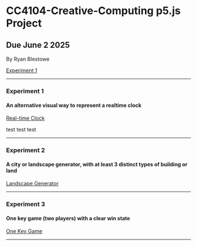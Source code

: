 # CC4104-Creative-Computing p5.js Project
## Due June 2 2025

By Ryan Blestowe

[Experiment 1](docs/README.md)

-----------------------------------------------------------------------------------------------------------------------------------------------------------------------

### Experiment 1
#### An alternative visual way to represent a realtime clock
[Real-time Clock](https://editor.p5js.org/RyanB2024/sketches/xJCJdTdr4)

test test test

-----------------------------------------------------------------------------------------------------------------------------------------------------------------------
### Experiment 2
#### A city or landscape generator, with at least 3 distinct types of building or land
[Landscape Generator](https://editor.p5js.org/RyanB2024/sketches/L9X75r_a8)

-----------------------------------------------------------------------------------------------------------------------------------------------------------------------
### Experiment 3
#### One key game (two players) with a clear win state
[One Key Game](https://editor.p5js.org/RyanB2024/sketches/o4NePGGnLG)

-----------------------------------------------------------------------------------------------------------------------------------------------------------------------
